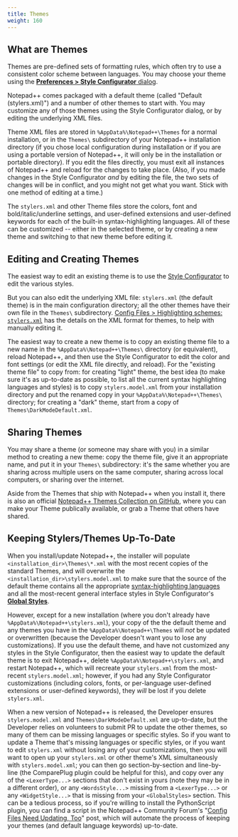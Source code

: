 ```yaml
---
title: Themes
weight: 160
---
```


## What are Themes

Themes are pre-defined sets of formatting rules, which often try to use a consistent color scheme between languages.  You may choose your theme using the [**Preferences > Style Configurator** dialog](../preferences/#style-configurator).

Notepad++ comes packaged with a default theme (called "Default (stylers.xml)") and a number of other themes to start with.  You may customize any of those themes using the Style Configurator dialog, or by editing the underlying XML files.

Theme XML files are stored in `%AppData%\Notepad++\Themes` for a normal installation, or in the `Themes\` subdirectory of your Notepad++ installation directory (if you chose local configuration during installation or if you are using a portable version of Notepad++, it will only be in the installation or portable directory).  If you edit the files directly, you must exit all instances of Notepad++ and reload for the changes to take place.  (Also, if you made changes in the Style Configurator _and_ by editing the file, the two sets of changes will be in conflict, and you might not get what you want.  Stick with one method of editing at a time.)

The `stylers.xml` and other Theme files store the colors, font and bold/italic/underline settings, and user-defined extensions and user-defined keywords for each of the built-in syntax-highlighting languages.  All of these can be customized -- either in the selected theme, or by creating a new theme and switching to that new theme before editing it.

## Editing and Creating Themes

The easiest way to edit an existing theme is to use the [Style Configurator](../preferences/#style-configurator) to edit the various styles.  

But you can also edit the underlying XML file: `stylers.xml` (the default theme) is in the main configuration directory; all the other themes have their own file in the `Themes\` subdirectory.  [Config Files > Highlighting schemes: `stylers.xml`](../config-files/#highlighting-schemes-stylersxml) has the details on the XML format for themes, to help with manually editing it.

The easiest way to create a new theme is to copy an existing theme file to a new name in the `%AppData%\Notepad++\Themes\` directory (or equivalent), reload Notepad++, and then use the Style Configurator to edit the color and font settings (or edit the XML file directly, and reload).  For the "existing theme file" to copy from: for creating "light" theme, the best idea (to make sure it's as up-to-date as possible, to list all the current syntax highlighting languages and styles) is to copy `stylers.model.xml` from your installation directory and put the renamed copy in your `%AppData%\Notepad++\Themes\` directory; for creating a "dark" theme, start from a copy of `Themes\DarkModeDefault.xml`.

## Sharing Themes

You may share a theme (or someone may share with you) in a similar method to creating a new theme: copy the theme file, give it an appropriate name, and put it in your `Themes\` subdirectory: it's the same whether you are sharing across multiple users on the same computer, sharing across local computers, or sharing over the internet.

Aside from the Themes that ship with Notepad++ when you install it, there is also an official [Notepad++ Themes Collection on GitHub](https://github.com/notepad-plus-plus/nppThemes), where you can make your Theme publically available, or grab a Theme that others have shared.

## Keeping Stylers/Themes Up-To-Date

When you install/update Notepad++, the installer will populate `<installation_dir>\Themes\*.xml` with the most recent copies of the standard Themes, and will overwrite the `<installation_dir>\stylers.model.xml` to make sure that the source of the default theme contains all the appropriate [syntax-highlighting languages](../programming-languages/) and all the most-recent general interface styles in Style Configurator's [**Global Styles**](../preferences/#global-styles).  

However, except for a new installation (where you don't already have `%AppData%\Notepad++\stylers.xml`), your copy of the the default theme and any themes you have in the `%AppData%\Notepad++\Themes` will _not_ be updated or overwritten (because the Developer doesn't want you to lose any customizations).  If you use the default theme, and have not customized any styles in the Style Configurator, then the easiest way to update the default theme is to exit Notepad++, delete `%AppData%\Notepad++\stylers.xml`, and restart Notepad++, which will recreate your `stylers.xml` from the most-recent `stylers.model.xml`; however, if you had any Style Configurator customizations (including colors, fonts, or per-language user-defined extensions or user-defined keywords), they _will_ be lost if you delete `stylers.xml`.

When a new version of Notepad++ is released, the Developer ensures `stylers.model.xml` and `Themes\DarkModeDefault.xml` are up-to-date, but the Developer relies on volunteers to submit PR to update the other themes, so many of them can be missing languages or specific styles.  So if you want to update a Theme that's missing languages or specific styles, or if you want to edit `stylers.xml` without losing any of your customizations, then you will want to open up your `stylers.xml` or other theme's XML simultaneously with `stylers.model.xml`; you can then go section-by-section and line-by-line (the ComparePlug plugin could be helpful for this), and copy over any of the `<LexerType...>` sections that don't exist in yours (note they may be in a different order), or any `<WordsStyle...>` missing from a `<LexerType...>` or any `<WidgetStyle...>` that is missing from your `<GlobalStyles>` section.  This can be a tedious process, so if you're willing to install the PythonScript plugin, you can find a script in the Notepad++ Community Forum's "[Config Files Need Updating, Too](https://community.notepad-plus-plus.org/topic/26049/config-files-need-updating-too)" post, which will automate the process of keeping your themes (and default language keywords) up-to-date.
